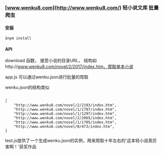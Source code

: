 ### [www.wenku8.com](http://www.wenku8.com/) 轻小说文库 批量爬虫



#### 安装

```
$npm install
```

#### API



download 函数， 接受小说的目录URL， 结构如http://www.wenku8.com/novel/2/2017/index.htm，爬取单本小说



app.js 可以通过wenku.json进行批量的爬取



wenku.json的结构类似

```

[
    "http://www.wenku8.com/novel/2/2193/index.htm",
    "http://www.wenku8.com/novel/1/1787/index.htm",
    "http://www.wenku8.com/novel/1/1297/index.htm",
    "http://www.wenku8.com/novel/2/2065/index.htm",
    "http://www.wenku8.com/novel/1/1705/index.htm",
    "http://www.wenku8.com/novel/0/473/index.htm",
]

```

test.js提供了一个生成wenku.json的实例，用来爬取十年左右的'这本轻小说真厉害啊！'获奖作品







